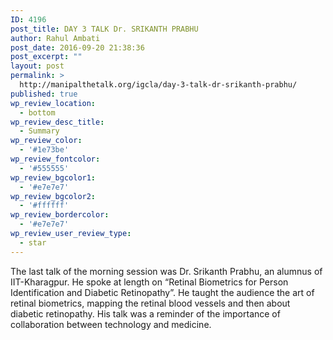 ```yaml
---
ID: 4196
post_title: DAY 3 TALK Dr. SRIKANTH PRABHU
author: Rahul Ambati
post_date: 2016-09-20 21:38:36
post_excerpt: ""
layout: post
permalink: >
  http://manipalthetalk.org/igcla/day-3-talk-dr-srikanth-prabhu/
published: true
wp_review_location:
  - bottom
wp_review_desc_title:
  - Summary
wp_review_color:
  - '#1e73be'
wp_review_fontcolor:
  - '#555555'
wp_review_bgcolor1:
  - '#e7e7e7'
wp_review_bgcolor2:
  - '#ffffff'
wp_review_bordercolor:
  - '#e7e7e7'
wp_review_user_review_type:
  - star
---
```

The last talk of the morning session was Dr. Srikanth Prabhu, an alumnus of IIT-Kharagpur. He spoke at length on “Retinal Biometrics for Person Identification and Diabetic Retinopathy”. He taught the audience the art of retinal biometrics, mapping the retinal blood vessels and then about diabetic retinopathy. His talk was a reminder of the importance of collaboration between technology and medicine.